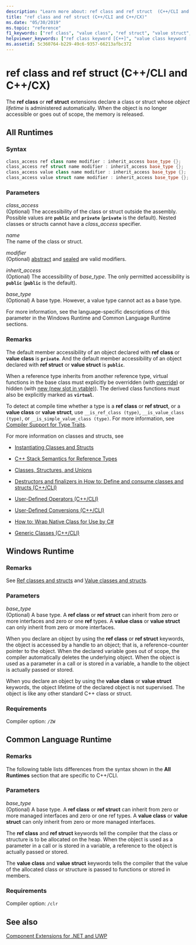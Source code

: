 ```yaml
---
description: "Learn more about: ref class and ref struct  (C++/CLI and C++/CX)"
title: "ref class and ref struct (C++/CLI and C++/CX)"
ms.date: "05/30/2019"
ms.topic: "reference"
f1_keywords: ["ref class", "value class", "ref struct", "value struct",]
helpviewer_keywords: ["ref class keyword [C++]", "value class keyword [C++]", "value struct keyword [C++]", "ref struct keyword [C++]"]
ms.assetid: 5c360764-b229-49c6-9357-66213afbc372
---
```

# ref class and ref struct (C++/CLI and C++/CX)

The **ref class** or **ref struct** extensions declare a class or struct whose *object lifetime* is administered automatically. When the object is no longer accessible or goes out of scope, the memory is released.

## All Runtimes

### Syntax

```cpp
class_access ref class name modifier : inherit_access base_type {};
class_access ref struct name modifier : inherit_access base_type {};
class_access value class name modifier : inherit_access base_type {};
class_access value struct name modifier : inherit_access base_type {};
```

### Parameters

*class_access*<br/>
(Optional) The accessibility of the class or struct outside the assembly. Possible values are **`public`** and **`private`** (**`private`** is the default). Nested classes or structs cannot have a *class_access* specifier.

*name*<br/>
The name of the class or struct.

*modifier*<br/>
(Optional) [abstract](abstract-cpp-component-extensions.md) and [sealed](sealed-cpp-component-extensions.md) are valid modifiers.

*inherit_access*<br/>
(Optional) The accessibility of *base_type*. The only permitted accessibility is **`public`** (**`public`** is the default).

*base_type*<br/>
(Optional) A base type. However, a value type cannot act as a base type.

For more information, see the language-specific descriptions of this parameter in the Windows Runtime and Common Language Runtime sections.

### Remarks

The default member accessibility of an object declared with **ref class** or **value class** is **`private`**. And the default member accessibility of an object declared with **ref struct** or **value struct** is **`public`**.

When a reference type inherits from another reference type, virtual functions in the base class must explicitly be overridden (with [override](override-cpp-component-extensions.md)) or hidden (with [new (new slot in vtable)](new-new-slot-in-vtable-cpp-component-extensions.md)). The derived class functions must also be explicitly marked as **`virtual`**.

To detect at compile time whether a type is a **ref class** or **ref struct**, or a **value class** or **value struct**, use `__is_ref_class (type)`, `__is_value_class (type)`, or `__is_simple_value_class (type)`. For more information, see [Compiler Support for Type Traits](compiler-support-for-type-traits-cpp-component-extensions.md).

For more information on classes and structs, see

- [Instantiating Classes and Structs](../dotnet/how-to-define-and-consume-classes-and-structs-cpp-cli.md)

- [C++ Stack Semantics for Reference Types](../dotnet/cpp-stack-semantics-for-reference-types.md)

- [Classes, Structures, and Unions](../cpp/classes-and-structs-cpp.md)

- [Destructors and finalizers in How to: Define and consume classes and structs (C++/CLI)](../dotnet/how-to-define-and-consume-classes-and-structs-cpp-cli.md#BKMK_Destructors_and_finalizers)

- [User-Defined Operators (C++/CLI)](../dotnet/user-defined-operators-cpp-cli.md)

- [User-Defined Conversions (C++/CLI)](../dotnet/user-defined-conversions-cpp-cli.md)

- [How to: Wrap Native Class for Use by C#](../dotnet/how-to-wrap-native-class-for-use-by-csharp.md)

- [Generic Classes (C++/CLI)](generic-classes-cpp-cli.md)

## Windows Runtime

### Remarks

See [Ref classes and structs](../cppcx/ref-classes-and-structs-c-cx.md) and [Value classes and structs](../cppcx/value-classes-and-structs-c-cx.md).

### Parameters

*base_type*<br/>
(Optional) A base type. A **ref class** or **ref struct** can inherit from zero or more interfaces and zero or one **ref** types. A **value class** or **value struct** can only inherit from zero or more interfaces.

When you declare an object by using the **ref class** or **ref struct** keywords, the object is accessed by a handle to an object; that is, a reference-counter pointer to the object. When the declared variable goes out of scope, the compiler automatically deletes the underlying object. When the object is  used as a parameter in a call or is stored in a variable, a handle to the object is actually passed or stored.

When you declare an object by using the **value class** or **value struct** keywords, the object lifetime of the declared object is not supervised. The object is like any other standard C++ class or struct.

### Requirements

Compiler option: `/ZW`

## Common Language Runtime

### Remarks

The following table lists differences from the syntax shown in the **All Runtimes** section that are specific to C++/CLI.

### Parameters

*base_type*<br/>
(Optional) A base type. A **ref class** or **ref struct** can inherit from zero or more managed interfaces and zero or one ref types. A **value class** or **value struct** can only inherit from zero or more managed interfaces.

The **ref class** and **ref struct** keywords tell the compiler that the class or structure is to be allocated on the heap. When the object is  used as a parameter in a call or is stored in a variable, a reference to the object is actually passed or stored.

The **value class** and **value struct** keywords tells the compiler that the value of the allocated class or structure is passed to functions or stored in members.

### Requirements

Compiler option: `/clr`

## See also

[Component Extensions for .NET and UWP](component-extensions-for-runtime-platforms.md)
